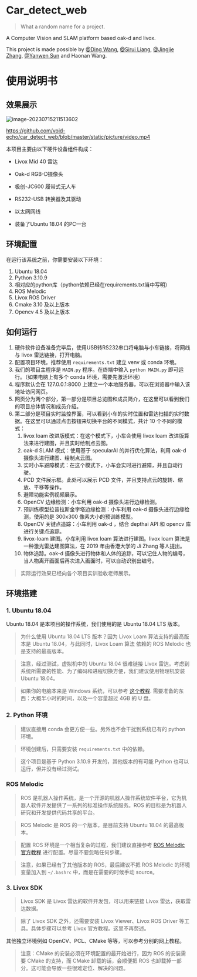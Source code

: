 # Car_detect_web 

> What a random name for a project.

A Computer Vision and SLAM platform based oak-d and livox.


This project is made possible by [@Ding Wang](https://void-echo.github.io), [@Sirui Liang](https://scholar.google.com/citations?user=ZR_IZ84AAAAJ&hl=en), [@Jingjie Zhang](https://zhangjj26.github.io/), [@Yanwen Sun](https://yorksunsdu.github.io/) and Haonan Wang.


# 使用说明书

## 效果展示

![image-20230715211513602](使用说明书.assets/image-20230715211513602.png)

https://github.com/void-echo/car_detect_web/blob/master/static/picture/video.mp4

本项目主要由以下硬件设备组件构成：

- Livox Mid 40 雷达

- Oak-d RGB-D摄像头

- 极创-JC600 履带式无人车

- RS232-USB 转换器及其驱动

- 以太网网线

- 装备了Ubuntu 18.04 的PC一台

## 环境配置

在运行该系统之前，你需要安装以下环境：

1. Ubuntu 18.04
2. Python 3.10.9
3. 相对应的python库（python依赖已经在requirements.txt当中写明）
4. ROS Melodic
5. Livox ROS Driver
6. Cmake 3.10 及以上版本
7. Opencv 4.5 及以上版本

## 如何运行

1. 硬件软件设备准备完毕后，使用USB转RS232串口将电脑与小车链接，将网线与 livox 雷达链接，打开电脑。
2. 配置项目环境。推荐使用 `requirements.txt` 建立 venv 或 conda 环境。
3. 我们的项目主程序是 `MAIN.py` 程序。在终端中输入 `python MAIN.py` 即可运行。（如果电脑上有多个 conda 环境，需要先激活环境）
4. 程序默认会在 127.0.0.1:8000 上建立一个本地服务器，可以在浏览器中输入该地址访问网页。
5. 网页分为两个部分，第一部分是项目总览图和成员简介，在这里可以看到我们的项目总体情况和成员介绍。
6. 第二部分是项目实时监控界面，可以看到小车的实时位置和雷达扫描的实时数据。在这里可以通过点击按钮来切换平台的不同模式，共计
   10 个不同的模式：
    1. livox loam 改进版模式：在这个模式下，小车会使用 livox loam 改进版算法来进行建图，并且实时绘制点云图。
    2. oak-d SLAM 模式：使用基于 specularAI 的并行优化算法，利用 oak-d 摄像头进行建图、绘制点云图。
    3. 实时小车避障模式：在这个模式下，小车会实时进行避障，并且自动行驶。
    4. PCD 文件展示框。此处可以展示 PCD 文件，并且支持点云的旋转、缩放、平移等操作。
    5. 避障功能实例视频展示。
    6. OpenCV 边缘检测：小车利用 oak-d 摄像头进行边缘检测。
    7. 预训练模型拉普拉斯金字塔边缘检测：小车利用 oak-d 摄像头进行边缘检测，使用的是 300x300 像素大小的预训练模型。
    8. OpenCV 关键点追踪：小车利用 oak-d ，结合 depthai API 和 opencv 库进行关键点追踪。
    9. livox-loam 建图。小车利用 livox loam 算法进行建图。livox loam 算法是一种激光雷达建图算法，在 2019 年由香港大学的
       Ji Zhang 等人提出。
    10. 物体追踪。oak-d 摄像头进行物体和人体的追踪，可以记住人物的编号，当人物离开画面后再次进入画面时，可以自动识别出编号。

> 实际运行效果已经向各个项目实训验收老师展示。


## 环境搭建

### 1. Ubuntu 18.04

Ubuntu 18.04 是本项目的操作系统，我们使用的是 Ubuntu 18.04 LTS 版本。

> 为什么使用 Ubuntu 18.04 LTS 版本？因为 Livox Loam 算法支持的最高版本是 Ubuntu 18.04，与此同时，Livox Loam 算法 依赖的 ROS Melodic 也是支持的最高版本。

> 注意，经过测试，虚拟机中的 Ubuntu 18.04 很难链接 Livox 雷达。考虑到系统所需要的性能、为了编码和进程切换方便，我们建议使用物理机安装 Ubuntu 18.04。

> 如果你的电脑本来是 Windows 系统，可以参考 [这个教程](https://zhuanlan.zhihu.com/p/617640635). 需要准备的东西：大概半小时的时间，以及一个容量超过 4GB 的 U 盘。

### 2. Python 环境

> 建议直接用 conda 会更方便一些。另外也不会干扰到系统已有的 python 环境。

> 环境创建后，只需要安装 `requirements.txt` 中的依赖。

> 这个项目是基于 Python 3.10.9 开发的，其他版本的有可能 Python 也可以运行，但并没有经过测试。

### ROS Melodic

> ROS 是机器人操作系统，是一个开源的机器人操作系统软件平台，它为机器人软件开发提供了一系列的标准操作系统服务。ROS 的目标是为机器人研究和开发提供代码共享的平台。

> ROS Melodic 是 ROS 的一个版本，是目前支持 Ubuntu 18.04 的最高版本。

> 配置 ROS 环境是一个相当复杂的过程，我们建议直接参考 [ROS Melodic 官方教程](http://wiki.ros.org/melodic/Installation/Ubuntu) 进行配置。尽量不要忽略任何步骤。

> 注意，如果已经有了其他版本的 ROS，最后建议不把 ROS Melodic 的环境变量加入到 `~/.bashrc` 中，而是在需要的时候手动 source。

### 3. Livox SDK

> Livox SDK 是 Livox 雷达的软件开发包，可以用来链接 Livox 雷达，获取雷达数据。

> 除了 Livox SDK 之外，还需要安装 Livox Viewer、Livox ROS Driver 等工具。具体步骤可以参考 Livox 官方教程。这里不再赘述。


其他独立环境例如 OpenCV、PCL、CMake 等等，可以参考分别的网上教程。

> 注意：CMake 的安装必须在环境配置的最开始进行，因为 ROS 的安装需要 CMake 的支持，而 CMake 卸载的话，会顺便把 ROS 也卸载掉一部分。这可能会导致一些很难定位、解决的问题。
 

 

 

 